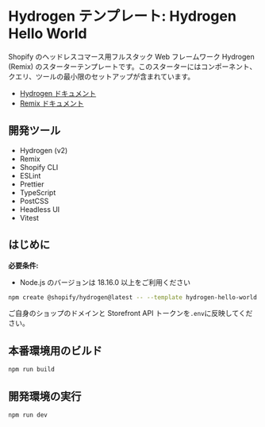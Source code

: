 # Hydrogen テンプレート: Hydrogen Hello World

Shopify のヘッドレスコマース用フルスタック Web フレームワーク Hydrogen (Remix) のスターターテンプレートです。このスターターにはコンポーネント、クエリ、ツールの最小限のセットアップが含まれています。

- [Hydrogen ドキュメント](https://shopify.dev/custom-storefronts/hydrogen)
- [Remix ドキュメント](https://remix.run/docs/en/2.0.0)

## 開発ツール

- Hydrogen (v2)
- Remix
- Shopify CLI
- ESLint
- Prettier
- TypeScript
- PostCSS
- Headless UI
- Vitest

## はじめに

**必要条件:**

- Node.js のバージョンは 18.16.0 以上をご利用ください

```bash
npm create @shopify/hydrogen@latest -- --template hydrogen-hello-world
```

ご自身のショップのドメインと Storefront API トークンを`.env`に反映してください。

## 本番環境用のビルド

```bash
npm run build
```

## 開発環境の実行

```bash
npm run dev
```

